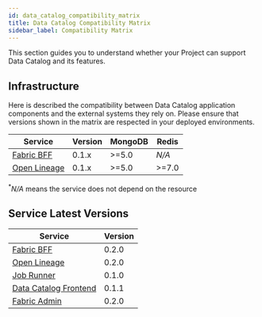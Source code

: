 ```yaml
---
id: data_catalog_compatibility_matrix
title: Data Catalog Compatibility Matrix
sidebar_label: Compatibility Matrix
---
```


This section guides you to understand whether your Project can support Data Catalog and its features.

## Infrastructure

Here is described the compatibility between Data Catalog application components and the external systems they rely on.
Please ensure that versions shown in the matrix are respected in your deployed environments.


| Service                                                     | Version | MongoDB | Redis  |
| ----------------------------------------------------------- | ------- | ------- | ------ |
| [Fabric BFF](/data_catalog/data_catalog_fabric_bff.mdx)     | 0.1.x   | \>=5.0  | _N/A_  |
| [Open Lineage](/data_catalog/data_catalog_open_lineage.mdx) | 0.1.x   | \>=5.0  | \>=7.0 |
<p><sup>*</sup><em>N/A</em> means the service does not depend on the resource</p>

## Service Latest Versions

| Service                                                          | Version |
| ---------------------------------------------------------------- | ------- |
| [Fabric BFF](/data_catalog/data_catalog_fabric_bff.mdx)          | 0.2.0   |
| [Open Lineage](/data_catalog/data_catalog_open_lineage.mdx)      | 0.2.0   |
| [Job Runner](/data_catalog/data_catalog_job_runner.mdx)          | 0.1.0   |
| [Data Catalog Frontend](/data_catalog/frontend/overview.mdx)     | 0.1.1   |
| [Fabric Admin](/data_catalog/database_setup.mdx)                 | 0.2.0   |